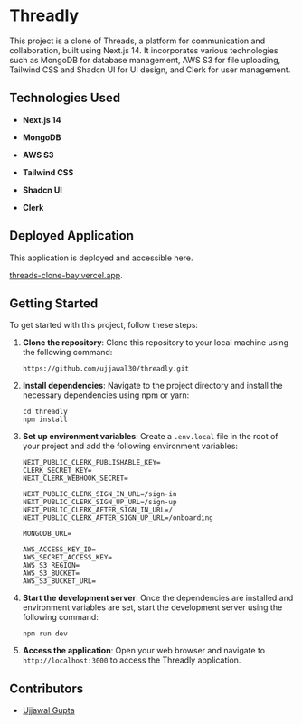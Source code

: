 # Threadly

This project is a clone of Threads, a platform for communication and collaboration, built using Next.js 14. It incorporates various technologies such as MongoDB for database management, AWS S3 for file uploading, Tailwind CSS and Shadcn UI for UI design, and Clerk for user management.

## Technologies Used

- **Next.js 14**

- **MongoDB**

- **AWS S3**

- **Tailwind CSS**

- **Shadcn UI**

- **Clerk**

## Deployed Application

This application is deployed and accessible here.

[threads-clone-bay.vercel.app](https://threads-clone-bay.vercel.app/).

## Getting Started

To get started with this project, follow these steps:

1. **Clone the repository**: Clone this repository to your local machine using the following command:

   ```
   https://github.com/ujjawal30/threadly.git
   ```

2. **Install dependencies**: Navigate to the project directory and install the necessary dependencies using npm or yarn:

   ```
   cd threadly
   npm install
   ```

3. **Set up environment variables**: Create a `.env.local` file in the root of your project and add the following environment variables:

   ```
   NEXT_PUBLIC_CLERK_PUBLISHABLE_KEY=
   CLERK_SECRET_KEY=
   NEXT_CLERK_WEBHOOK_SECRET=

   NEXT_PUBLIC_CLERK_SIGN_IN_URL=/sign-in
   NEXT_PUBLIC_CLERK_SIGN_UP_URL=/sign-up
   NEXT_PUBLIC_CLERK_AFTER_SIGN_IN_URL=/
   NEXT_PUBLIC_CLERK_AFTER_SIGN_UP_URL=/onboarding

   MONGODB_URL=

   AWS_ACCESS_KEY_ID=
   AWS_SECRET_ACCESS_KEY=
   AWS_S3_REGION=
   AWS_S3_BUCKET=
   AWS_S3_BUCKET_URL=
   ```

4. **Start the development server**: Once the dependencies are installed and environment variables are set, start the development server using the following command:

   ```
   npm run dev
   ```

5. **Access the application**: Open your web browser and navigate to `http://localhost:3000` to access the Threadly application.

## Contributors

- [Ujjawal Gupta](https://github.com/ujjawal30)
